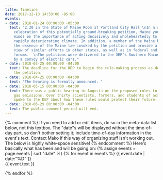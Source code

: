 ```yaml
---
title: Timeline
date: 2017-12-13 14:50:00 -05:00
events:
- date: 2018-01-24 00:00:00 -05:00
  text: "2:30 in the State of Maine Room at Portland City Hall \nIn a spirited, art-filled
    celebration of this potentially ground-breaking petition, Maine youth spoke their
    minds on the importance of acting decisively and wholeheartedly to address earth’s
    rapidly deteriorating climate. In addition, a member of the Maine bar addressed
    the essence of the Maine law invoked by the petition and provide a bird’s eye
    view of similar efforts in other states, as well as in federal and international
    forums.  \nThe petitions were delivered to the DEP's Southern Maine Regional Office
    by a convoy of electric cars."
- date: 2018-03-25 00:00:00 -04:00
  text: The deadline for the DEP to begin the rule-making process as described in
    the petition.
- date: 2018-04-25 00:00:00 -04:00
  text: 'The hearing is formally announced. '
- date: 2018-05-15 00:00:00 -04:00
  text: There was a public hearing in Augusta on the proposed rules to to reduce greenhouse
    gas emissions. Over thirty scientists, farmers, and students of across generations
    spoke to the DEP about how these rules would protect their future.
- date: 2018-06-29 00:00:00 -04:00
  text: The public comment period will end.
---
```


{% comment %}
If you need to add or edit items, do so in the meta-data list below, not this textbox.
The "date"s will be displayed without the time-of-day part, so don't bother setting it; include time-of-day information in the event's text.
Contact Mako if this way of organizing stuff isn't working out. The below is highly white-space sensitive!
{% endcomment %}
Here's basically what has been and will be going on:
{% assign events = page.events | sort:"date" %}
{% for event in events %}
{{ event.date | date:"%D" }}  
{{ event.text }}

{% endfor %}
